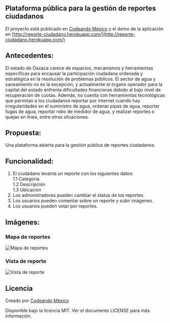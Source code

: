 ## Plataforma pública para la gestión de reportes ciudadanos

El proyecto está publicado en [Codeando
México](http://codeandomexico.org/proyectos/7) y el demo de la aplicación en [http://reporte-ciudadano.herokuapp.com/](http://reporte-ciudadano.herokuapp.com/)

## Antecedentes: 
El estado de Oaxaca carece de espacios, mecanismos y herramientas específicas para encausar la participación ciudadana ordenada y estratégica en la resolución de problemas públicos. El sector de agua y saneamiento no es la excepción, y actualmente el órgano operador para la capital del estado enfrenta dificultades financieras debido al bajo nivel de recuperación de cuotas. Además, no cuenta con herramientas tecnológicas que permitan a los ciudadanos reportar por internet cuando hay irregularidades en el suministro de agua, ordenar pipas de agua, reportar fugas de agua, reportar robo de medidor de agua, y realizar reportes o quejas en línea, entre otras situaciones. 

## Propuesta: 
Una plataforma abierta para la gestión pública de reportes ciudadanos. 

## Funcionalidad: 
1. El ciudadano levanta un reporte con los siguientes datos:  
1.1 Categoría  
1.2 Descripción   
1.3 Ubicación  
2. Los administradores pueden cambiar el status de los reportes.
3. Los usuarios pueden comentar sobre un reporte y subir imágenes. 
4. Los usuarios pueden votar por reportes.

## Imágenes: 

### Mapa de reportes 

![Mapa de
reportes](https://github.com/CodeandoMexico/reporte-ciudadano/raw/master/screenshots/index.jpg "Mapa de reportes")

### Vista de reporte 

![Vista de
reporte](https://github.com/CodeandoMexico/reporte-ciudadano/raw/master/screenshots/show.jpg "Vista de reporte")

## Licencia

Creado por [Codeando México](https://github.com/CodeandoMexico?tab=members)

Disponible bajo la licencia MIT. Ver el documento LICENSE para más información.
